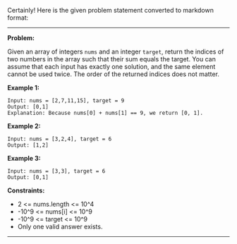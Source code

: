 Certainly! Here is the given problem statement converted to markdown format:

---

**Problem:**

Given an array of integers `nums` and an integer `target`, return the indices of two numbers in the array such that their sum equals the target. You can assume that each input has exactly one solution, and the same element cannot be used twice. The order of the returned indices does not matter.

**Example 1:**

```
Input: nums = [2,7,11,15], target = 9
Output: [0,1]
Explanation: Because nums[0] + nums[1] == 9, we return [0, 1].
```

**Example 2:**

```
Input: nums = [3,2,4], target = 6
Output: [1,2]
```

**Example 3:**

```
Input: nums = [3,3], target = 6
Output: [0,1]
```

**Constraints:**

- 2 <= nums.length <= 10^4
- -10^9 <= nums[i] <= 10^9
- -10^9 <= target <= 10^9
- Only one valid answer exists.

---